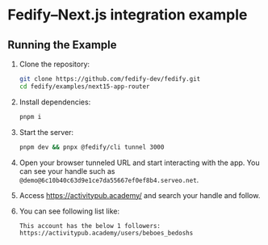 # Fedify–Next.js integration example

## Running the Example

1.  Clone the repository:

    ```sh
    git clone https://github.com/fedify-dev/fedify.git
    cd fedify/examples/next15-app-router
    ```

2.  Install dependencies:

    ```sh
    pnpm i
    ```

3.  Start the server:

    ```sh
    pnpm dev && pnpx @fedify/cli tunnel 3000
    ```

4.  Open your browser tunneled URL and start interacting with the app.
    You can see your handle such as
    `@demo@6c10b40c63d9e1ce7da55667ef0ef8b4.serveo.net`.

5.  Access https://activitypub.academy/ and search your handle and follow.

6.  You can see following list like:

    ```
    This account has the below 1 followers:
    https://activitypub.academy/users/beboes_bedoshs
    ```
